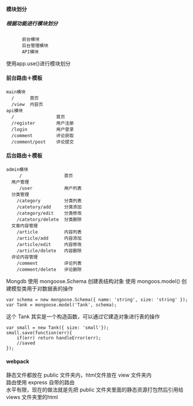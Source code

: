 
#### 模块划分
  ##### 根据功能进行模块划分
          前台模块
          后台管理模块
          API模块
  使用app.use()进行模块划分

#### 前台路由＋模板
```
main模块  
  /      首页  
  /view  内容页  
api模块
  /                首页
  /register        用户注册
  /login           用户登录
  /comment         评论获取
  /comment/post    评论提交
```
#### 后台路由＋模板
```
admin模块
     /                首页
  用户管理
     /user            用户列表
  分类管理
    /category         分类列表
    /catetory/add     分类添加
    /category/edit    分类修改
    /catetory/delete  分类删除
  文章内容管理
    /article          内容列表
    /article/add      内容添加
    /article/edit     内容修改
    /article/delete   内容删除
  评论内容管理
    /comment          评论列表
    /comment/delete   评论删除
```
Mongdb 使用 mongoose.Schema 创建表结构对象
使用 mongoos.model() 创建模型类用于对数据表的操作
```
var schema = new mongoose.Schema({ name: 'string', size: 'string' });
var Tank = mongoose.model('Tank', schema);
```
这个 Tank 其实是一个构造函数，可以通过它建造对象进行表的操作
```
var small = new Tank({ size: 'small'});
small.save(function(err){
    if(err) return handleError(err);
    //saved
});
```

#### webpack
静态文件都放在 public 文件夹内，html文件放在 view 文件夹内  
路由使用 express 自带的路由  
水平有限，现在的做法就是先把 public 文件夹里面的静态资源打包然后引用给 views 文件夹里的html  
